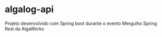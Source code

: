 # algalog-api

Projeto desenvolvido com Spring boot durante o evento Mergulho Spring Rest da AlgaWorks
